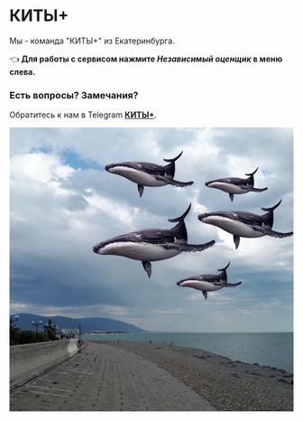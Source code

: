 # **КИТЫ+**


Мы - команда "КИТЫ+" из Екатеринбурга.


👈 **Для работы с сервисом нажмите _Независимый оценщик_ в меню слева.**

### Есть вопросы? Замечания?
Обратитесь к нам в Telegram [**КИТЫ+**](https://t.me/joinchat/MO_n1Qx5Rb85MGYy).


![КИТЫ+](https://github.com/annykthedragon/whales/blob/main/our-photos/WHALES+.jpg?raw=true)
